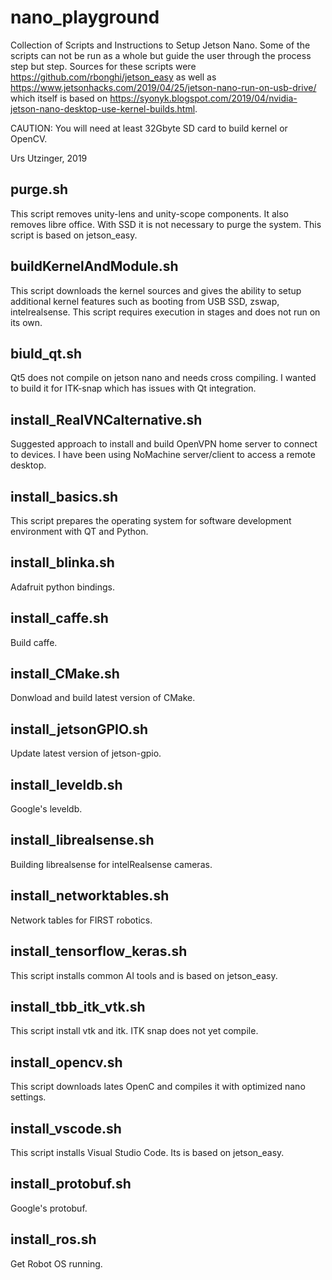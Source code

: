 # nano_playground
Collection of Scripts and Instructions to Setup Jetson Nano.
Some of the scripts can not be run as a whole but guide the user through the process step but step.
Sources for these scripts were https://github.com/rbonghi/jetson_easy as well as https://www.jetsonhacks.com/2019/04/25/jetson-nano-run-on-usb-drive/ which itself is based on https://syonyk.blogspot.com/2019/04/nvidia-jetson-nano-desktop-use-kernel-builds.html.

CAUTION: You will need at least 32Gbyte SD card to build kernel or OpenCV.

Urs Utzinger, 2019

## purge.sh

This script removes unity-lens and unity-scope components.
It also removes libre office. With SSD it is not necessary to purge the system.
This script is based on jetson_easy.

## buildKernelAndModule.sh

This script downloads the kernel sources and gives the ability to setup additional
kernel features such as booting from USB SSD, zswap, intelrealsense.
This script requires execution in stages and does not run on its own.

## biuld_qt.sh

Qt5 does not compile on jetson nano and needs cross compiling. I wanted to build it for ITK-snap which has issues with
Qt integration.

## install_RealVNCalternative.sh

Suggested approach to install and build OpenVPN home server to connect
to devices. I have been using NoMachine server/client to access a remote desktop.

## install_basics.sh

This script prepares the operating system for software development environment with QT and Python.

## install_blinka.sh

Adafruit python bindings.

## install_caffe.sh

Build caffe.

## install_CMake.sh

Donwload and build latest version of CMake.

## install_jetsonGPIO.sh

Update latest version of jetson-gpio.

## install_leveldb.sh

Google's leveldb.

## install_librealsense.sh

Building librealsense for intelRealsense cameras.

## install_networktables.sh

Network tables for FIRST robotics.

## install_tensorflow_keras.sh

This script installs common AI tools and is based on jetson_easy.

## install_tbb_itk_vtk.sh

This script install vtk and itk. ITK snap does not yet compile.

## install_opencv.sh

This script downloads lates OpenC and compiles it with optimized nano settings.

## install_vscode.sh

This script installs Visual Studio Code. Its is based on jetson_easy.

## install_protobuf.sh

Google's protobuf.

## install_ros.sh

Get Robot OS running.

